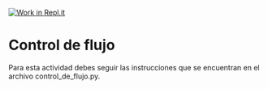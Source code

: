 [![Work in Repl.it](https://classroom.github.com/assets/work-in-replit-14baed9a392b3a25080506f3b7b6d57f295ec2978f6f33ec97e36a161684cbe9.svg)](https://classroom.github.com/online_ide?assignment_repo_id=4332021&assignment_repo_type=AssignmentRepo)
# Control de flujo

Para esta actividad debes seguir las instrucciones que se encuentran en el archivo control_de_flujo.py.
